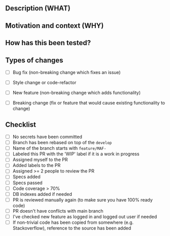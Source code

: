 ## Description (WHAT)


## Motivation and context (WHY)


## How has this been tested?



## Types of changes

- [ ] Bug fix (non-breaking change which fixes an issue)
- [ ] Style change or code-refactor
- [ ] New feature (non-breaking change which adds functionality)
- [ ] Breaking change (fix or feature that would cause existing functionality to
  change)


## Checklist

- [ ] No secrets have been committed
- [ ] Branch has been rebased on top of the `develop`
- [ ] Name of the branch starts with `feature/MAF-`
- [ ] Labeled this PR with the 'WIP' label if it is a work in progress
- [ ] Assigned myself to the PR
- [ ] Added labels to the PR
- [ ] Assigned >= 2 people to review the PR
- [ ] Specs added
- [ ] Specs passed
- [ ] Code coverage > 70%
- [ ] DB indexes added if needed
- [ ] PR is reviewed manually again (to make sure you have 100% ready code)
- [ ] PR doesn't have conflicts with main branch
- [ ] I've checked new feature as logged in and logged out user if needed
- [ ] If non-trivial code has been copied from somewhere (e.g. Stackoverflow),
  reference to the source has been added
